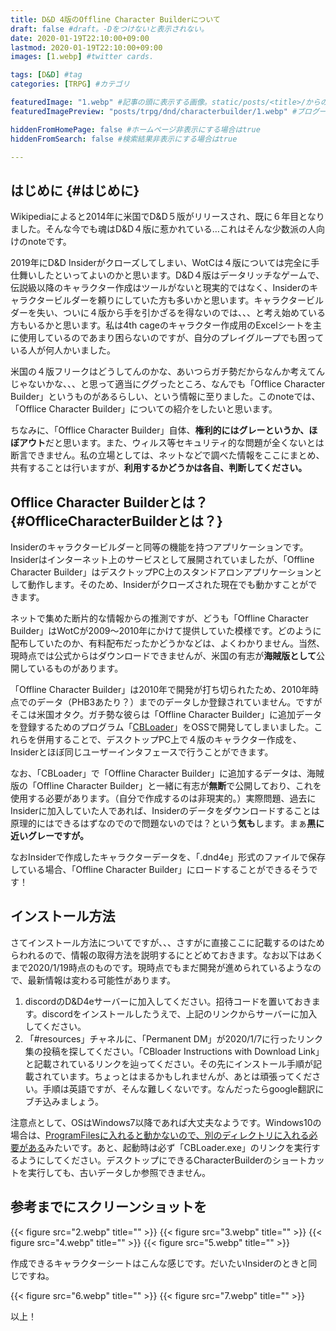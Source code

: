 ```yaml
---
title: D&D 4版のOffline Character Builderについて
draft: false #draft。-Dをつけないと表示されない。
date: 2020-01-19T22:10:00+09:00
lastmod: 2020-01-19T22:10:00+09:00
images: [1.webp] #twitter cards.

tags: [D&D] #tag
categories: [TRPG] #カテゴリ

featuredImage: "1.webp" #記事の頭に表示する画像。static/posts/<title>/からの相対パス。 
featuredImagePreview: "posts/trpg/dnd/characterbuilder/1.webp" #ブログ一覧画面に表示するPreview 。staticからの相対パス。

hiddenFromHomePage: false #ホームページ非表示にする場合はtrue
hiddenFromSearch: false #検索結果非表示にする場合はtrue

---
```

## はじめに {#はじめに}
Wikipediaによると2014年に米国でD&D５版がリリースされ、既に６年目となりました。そんな今でも魂はD&D４版に惹かれている…これはそんな少数派の人向けのnoteです。

2019年にD&D Insiderがクローズしてしまい、WotCは４版については完全に手仕舞いしたといってよいのかと思います。D&D４版はデータリッチなゲームで、伝説級以降のキャラクター作成はツールがないと現実的ではなく、Insiderのキャラクタービルダーを頼りにしていた方も多いかと思います。キャラクタービルダーを失い、ついに４版から手を引かざるを得ないのでは、、、と考え始めている方もいるかと思います。私は4th cageのキャラクター作成用のExcelシートを主に使用しているのであまり困らないのですが、自分のプレイグループでも困っている人が何人かいました。

米国の４版フリークはどうしてんのかな、あいつらガチ勢だからなんか考えてんじゃないかな、、、と思って適当にググったところ、なんでも「Offlice Character Builder」というものがあるらしい、という情報に至りました。このnoteでは、「Offlice Character Builder」についての紹介をしたいと思います。

ちなみに、「Offlice Character Builder」自体、**権利的にはグレーというか、ほぼアウト**だと思います。また、ウィルス等セキュリティ的な問題が全くないとは断言できません。私の立場としては、ネットなどで調べた情報をここにまとめ、共有することは行いますが、**利用するかどうかは各自、判断してください。**

## Offlice Character Builderとは？ {#OffliceCharacterBuilderとは？}
Insiderのキャラクタービルダーと同等の機能を持つアプリケーションです。Insiderはインターネット上のサービスとして展開されていましたが、「Offline Character Builder」はデスクトップPC上のスタンドアロンアプリケーションとして動作します。そのため、Insiderがクローズされた現在でも動かすことができます。

ネットで集めた断片的な情報からの推測ですが、どうも「Offline Character Builder」はWotCが2009～2010年にかけて提供していた模様です。どのように配布していたのか、有料配布だったかどうかなどは、よくわかりません。当然、現時点では公式からはダウンロードできませんが、米国の有志が**海賊版として**公開しているものがあります。

「Offline Character Builder」は2010年で開発が打ち切られたため、2010年時点でのデータ（PHB3あたり？）までのデータしか登録されていません。ですがそこは米国オタク。ガチ勢な彼らは「Offline Character Builder」に追加データを登録するためのプログラム「[CBLoader](https://github.com/CBLoader/CBLoader)」をOSSで開発してしまいました。これらを併用することで、デスクトップPC上で４版のキャラクター作成を、Insiderとほぼ同じユーザーインタフェースで行うことができます。

なお、「CBLoader」で「Offline Character Builder」に追加するデータは、海賊版の「Offline Character Builder」と一緒に有志が**無断**で公開しており、これを使用する必要があります。（自分で作成するのは非現実的。）実際問題、過去にInsiderに加入していた人であれば、Insiderのデータをダウンロードすることは原理的にはできるはずなのでので問題ないのでは？という**気も**します。まぁ**黒に近いグレーですが。**

なおInsiderで作成したキャラクターデータを、「.dnd4e」形式のファイルで保存している場合、「Offline Character Builder」にロードすることができるそうです！

## インストール方法
さてインストール方法についてですが、、、さすがに直接ここに記載するのはためらわれるので、情報の取得方法を説明するにとどめておきます。なお以下はあくまで2020/1/19時点のものです。現時点でもまだ開発が進められているようなので、最新情報は変わる可能性があります。

1. discordのD&D4eサーバーに加入してください。招待コードを置いておきます。discordをインストールしたうえで、上記のリンクからサーバーに加入してください。
2. 「#resources」チャネルに、「Permanent DM」が2020/1/7に行ったリンク集の投稿を探してください。「CBloader Instructions with Download Link」と記載されているリンクを辿ってください。その先にインストール手順が記載されています。ちょっとはまるかもしれませんが、あとは頑張ってください。手順は英語ですが、そんな難しくないです。なんだったらgoogle翻訳にブチ込みましょう。

注意点として、OSはWindows7以降であれば大丈夫なようです。Windows10の場合は、[ProgramFilesに入れると動かないので、別のディレクトリに入れる必要がある](https://www.enworld.org/threads/d-d-4e-help-me-with-my-cbloader.572722/)みたいです。あと、起動時は必ず「CBLoader.exe」のリンクを実行するようにしてください。デスクトップにできるCharacterBuilderのショートカットを実行しても、古いデータしか参照できません。

## 参考までにスクリーンショットを
{{< figure src="2.webp" title="" >}}
{{< figure src="3.webp" title="" >}}
{{< figure src="4.webp" title="" >}}
{{< figure src="5.webp" title="" >}}

作成できるキャラクターシートはこんな感じです。だいたいInsiderのときと同じですね。

{{< figure src="6.webp" title="" >}}
{{< figure src="7.webp" title="" >}}

以上！
